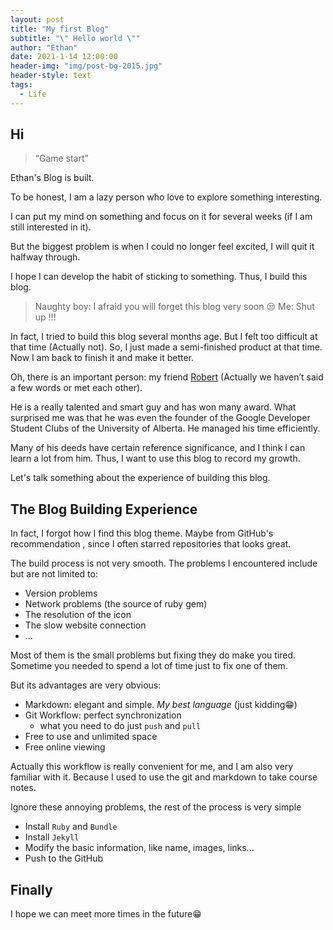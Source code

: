 ```yaml
---
layout: post
title: "My first Blog"
subtitle: "\" Hello world \""
author: "Ethan"
date: 2021-1-14 12:00:00
header-img: "img/post-bg-2015.jpg"
header-style: text
tags:
  - Life
---
```

## Hi

> “Game start”

Ethan's Blog is built.

To be honest, I am a lazy person who love to explore something interesting.

I can put my mind on something and focus on it for several weeks (if I am still interested in it).

But the biggest problem is when I could no longer feel excited, I will quit it halfway through.

I hope I can develop the habit of sticking to something. Thus, I build this blog.

> Naughty boy: I afraid you will forget this blog very soon 😒
> Me: Shut up !!!

In fact, I tried to build this blog several months age. But I felt too difficult at that time (Actually not). So, I just made a semi-finished product at that time. Now I am back to finish it and make it better.

Oh, there is an important person: my friend [Robert](https://www.robertj1.com/) (Actually we haven’t said a few words or met each other).

He is a really talented and smart guy and has won many award. What surprised me was that he was even the founder of the Google Developer Student Clubs of the University of Alberta. He managed his time efficiently.

Many of his deeds have certain reference significance, and I think I can learn a lot from him. Thus, I want to use this blog to record my growth.

Let's talk something about the experience of building this blog.

## The Blog Building Experience

In fact, I forgot how I find this blog theme. Maybe from GitHub's recommendation , since I often starred repositories that looks great.

The build process is not very smooth. The problems I encountered include but are not limited to:

* Version problems
* Network problems (the source of ruby gem)
* The resolution of the icon
* The slow website connection
* ...

Most of them is the small problems but fixing they do make you tired. Sometime you needed to spend a lot of time just to fix one of them.

But its advantages are very obvious:

* Markdown: elegant and simple. *My best language* (just kidding😁)
* Git Workflow: perfect synchronization
  * what you need to do just `push` and `pull`
* Free to use and unlimited space
* Free online viewing

Actually this workflow is really convenient for me, and I am also very familiar with it.
Because I used to use the git and markdown to take course notes.

Ignore these annoying problems, the rest of the process is very simple

* Install `Ruby` and `Bundle`
* Install `Jekyll`
* Modify the basic information, like name, images, links...
* Push to the GitHub

## Finally

I hope we can meet more times in the future😁
